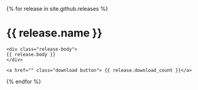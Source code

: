 {% for release in site.github.releases %}
	<h1> {{ release.name }} </h1>

	<div class="release-body">
	{{ release.body }}
	</div>
	
	<a href="" class="download button"> {{ release.download_count }}</a>

{% endfor %}
